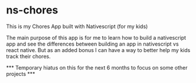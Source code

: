 # ns-chores
This is my Chores App built with Nativescript (for my kids) 

The main purpose of this app is for me to learn how to build a nativescript app and see the differences between building an app in nativescript vs react native. But as an added bonus I can have a way to better help my kids track their chores. 

*** Temporary hiatus on this for the next 6 months to focus on some other projects ***

